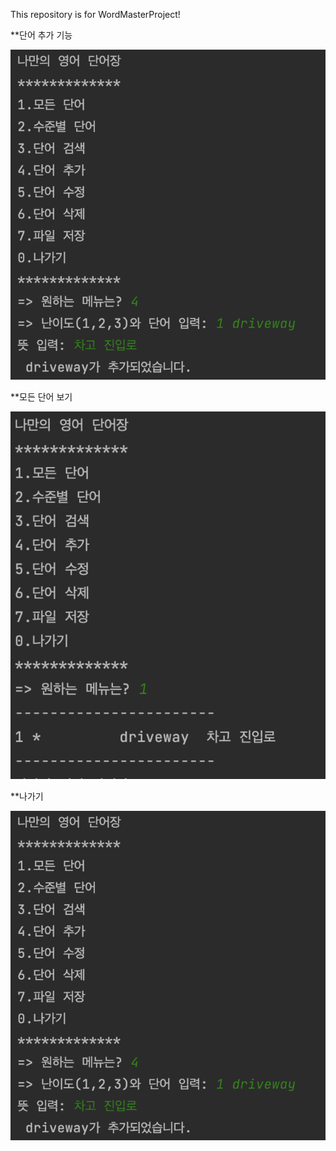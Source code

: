 This repository is for WordMasterProject!

**단어 추가 기능

<img src="Screenshots/[4.단어 추가].png">

**모든 단어 보기

<img src="Screenshots/[1. 모든 단어 보기].png">

**나가기

<img src="Screenshots/[4.단어 추가].png">


